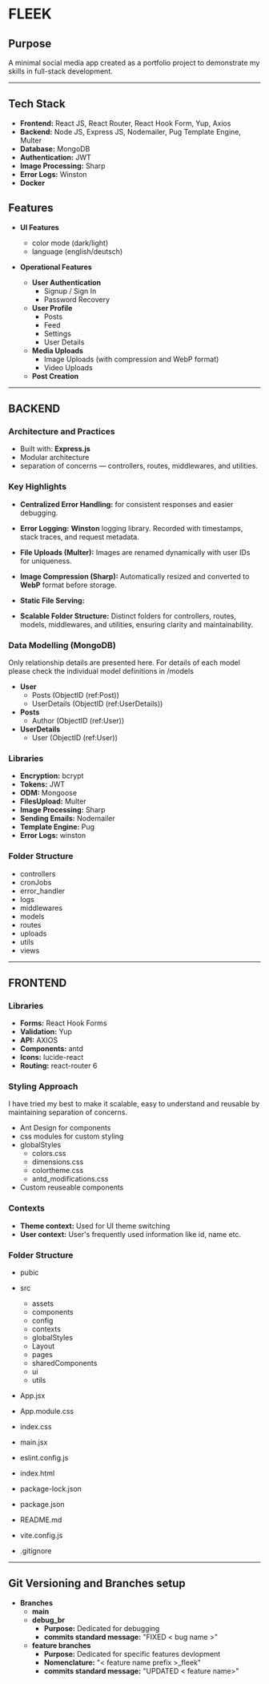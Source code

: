 # FLEEK

## Purpose

A minimal social media app created as a portfolio project to demonstrate my skills in full-stack development.

---

## Tech Stack

- **Frontend:** React JS, React Router, React Hook Form, Yup, Axios
- **Backend:** Node JS, Express JS, Nodemailer, Pug Template Engine, Multer
- **Database:** MongoDB
- **Authentication:** JWT
- **Image Processing:** Sharp
- **Error Logs:** Winston
- **Docker**

## Features

- **UI Features**

  - color mode (dark/light)
  - language (english/deutsch)

- **Operational Features**

  - **User Authentication**
    - Signup / Sign In
    - Password Recovery
  - **User Profile**
    - Posts
    - Feed
    - Settings
    - User Details
  - **Media Uploads**
    - Image Uploads (with compression and WebP format)
    - Video Uploads
  - **Post Creation**

---

## BACKEND

### Architecture and Practices

- Built with: **Express.js**
- Modular architecture
- separation of concerns — controllers, routes, middlewares, and utilities.

### Key Highlights

- **Centralized Error Handling:** for consistent responses and easier debugging.

- **Error Logging:** **Winston** logging library. Recorded with timestamps, stack traces, and request metadata.

- **File Uploads (Multer):** Images are renamed dynamically with user IDs for uniqueness.

- **Image Compression (Sharp):** Automatically resized and converted to **WebP** format before storage.

- **Static File Serving:**

- **Scalable Folder Structure:** Distinct folders for controllers, routes, models, middlewares, and utilities, ensuring clarity and maintainability.

### Data Modelling (MongoDB)

Only relationship details are presented here. For details of each model please check the individual model definitions in /models

- **User**
  - Posts (ObjectID (ref:Post))
  - UserDetails (ObjectID (ref:UserDetails))
- **Posts**
  - Author (ObjectID (ref:User))
- **UserDetails**
  - User (ObjectID (ref:User))

### Libraries

- **Encryption:** bcrypt
- **Tokens:** JWT
- **ODM:** Mongoose
- **FilesUpload:** Multer
- **Image Processing:** Sharp
- **Sending Emails:** Nodemailer
- **Template Engine:** Pug
- **Error Logs:** winston

### Folder Structure

- controllers
- cronJobs
- error_handler
- logs
- middlewares
- models
- routes
- uploads
- utils
- views

---

## FRONTEND

### Libraries

- **Forms:** React Hook Forms
- **Validation:** Yup
- **API:** AXIOS
- **Components:** antd
- **Icons:** lucide-react
- **Routing:** react-router 6

### Styling Approach

I have tried my best to make it scalable, easy to understand and reusable by maintaining separation of concerns.

- Ant Design for components
- css modules for custom styling
- globalStyles
  - colors.css
  - dimensions.css
  - colortheme.css
  - antd_modifications.css
- Custom reuseable components

### Contexts

- **Theme context:** Used for UI theme switching
- **User context:** User's frequently used information like id, name etc.

### Folder Structure

- pubic
- src

  - assets
  - components
  - config
  - contexts
  - globalStyles
  - Layout
  - pages
  - sharedComponents
  - ui
  - utils

- App.jsx
- App.module.css
- index.css
- main.jsx
- eslint.config.js
- index.html
- package-lock.json
- package.json
- README.md
- vite.config.js
- .gitignore

---

## Git Versioning and Branches setup

- **Branches**
  - **main**
  - **debug_br**
    - **Purpose:** Dedicated for debugging
    - **commits standard message:** "FIXED < bug name >"
  - **feature branches**
    - **Purpose:** Dedicated for specific features devlopment
    - **Nomenclature:** "< feature name prefix >\_fleek"
    - **commits standard message:** "UPDATED < feature name>"
